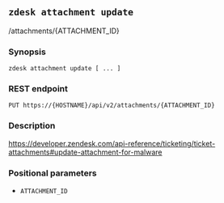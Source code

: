 ## `zdesk attachment update`

/attachments/{ATTACHMENT_ID}

### Synopsis

    zdesk attachment update [ ... ]

### REST endpoint

    PUT https://{HOSTNAME}/api/v2/attachments/{ATTACHMENT_ID}

### Description

https://developer.zendesk.com/api-reference/ticketing/ticket-attachments#update-attachment-for-malware

### Positional parameters

* `ATTACHMENT_ID`

